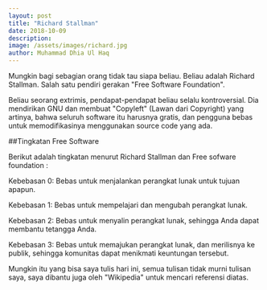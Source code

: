 ```yaml
---
layout: post
title: "Richard Stallman"
date: 2018-10-09
description: 
image: /assets/images/richard.jpg
author: Muhammad Dhia Ul Haq
---
```

Mungkin bagi sebagian orang tidak tau siapa beliau. Beliau adalah Richard Stallman. Salah satu pendiri gerakan "Free Software Foundation".

Beliau seorang extrimis, pendapat-pendapat beliau selalu kontroversial. Dia mendirikan GNU dan membuat "Copyleft" (Lawan dari Copyright) yang artinya, bahwa seluruh software itu harusnya gratis, dan pengguna bebas untuk memodifikasinya menggunakan source code yang ada.

##Tingkatan Free Software

Berikut adalah tingkatan menurut Richard Stallman dan Free sofware foundation :
 
Kebebasan 0: Bebas untuk menjalankan perangkat lunak untuk tujuan apapun.

Kebebasan 1: Bebas untuk mempelajari dan mengubah perangkat lunak.

Kebebasan 2: Bebas untuk menyalin perangkat lunak, sehingga Anda dapat membantu tetangga Anda.

Kebebasan 3: Bebas untuk memajukan perangkat lunak, dan merilisnya ke publik, sehingga komunitas dapat menikmati keuntungan tersebut. 

Mungkin itu yang bisa saya tulis hari ini, semua tulisan tidak murni tulisan saya, saya dibantu juga oleh "Wikipedia" untuk mencari referensi diatas.
